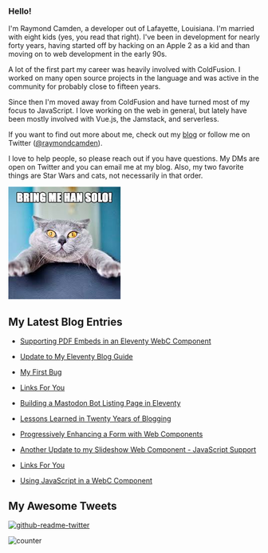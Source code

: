 ### Hello!

I'm Raymond Camden, a developer out of Lafayette, Louisiana. I'm married with eight kids (yes, you read that right). I've been in development for nearly forty years, having started off by hacking on an Apple 2 as a kid and than moving on to web development in the early 90s.

A lot of the first part my career was heavily involved with ColdFusion. I worked on many open source projects in the language and was active in the community for probably close to fifteen years. 

Since then I'm moved away from ColdFusion and have turned most of my focus to JavaScript. I love working on the web in general, but lately have been mostly involved with Vue.js, the Jamstack, and serverless. 

If you want to find out more about me, check out my [blog](https://www.raymondcamden.com) or follow me on Twitter ([@raymondcamden](https://twitter.com/raymondcamden)). 

I love to help people, so please reach out if you have questions. My DMs are open on Twitter and you can email me at my blog. Also, my two favorite things are Star Wars and cats, not necessarily in that order.

![Star Wars cat](https://raw.githubusercontent.com/cfjedimaster/cfjedimaster/master/cat.jpg)

<!-- RSS -->
## My Latest Blog Entries

* [Supporting PDF Embeds in an Eleventy WebC Component](https://www.raymondcamden.com/2023/03/01/supporting-pdf-embeds-in-an-eleventy-webc-component)

* [Update to My Eleventy Blog Guide](https://www.raymondcamden.com/2023/02/25/update-to-my-eleventy-blog-guide)

* [My First Bug](https://www.raymondcamden.com/2023/02/24/my-first-bug)

* [Links For You](https://www.raymondcamden.com/2023/02/17/links-for-you)

* [Building a Mastodon Bot Listing Page in Eleventy](https://www.raymondcamden.com/2023/02/15/building-a-mastodon-bot-listing-page-in-eleventy)

* [Lessons Learned in Twenty Years of Blogging](https://www.raymondcamden.com/2023/02/12/lessons-learned-in-twenty-years-of-blogging)

* [Progressively Enhancing a Form with Web Components](https://www.raymondcamden.com/2023/02/10/progressively-enhancing-a-form-with-web-components)

* [Another Update to my Slideshow Web Component - JavaScript Support](https://www.raymondcamden.com/2023/02/08/another-update-to-my-slideshow-web-component-javascript-support)

* [Links For You](https://www.raymondcamden.com/2023/02/05/links-for-you)

* [Using JavaScript in a WebC Component](https://www.raymondcamden.com/2023/02/03/using-javascript-in-a-webc-component)

<!-- ENDRSS -->

## My Awesome Tweets 

[![github-readme-twitter](https://github-readme-twitter.gazf.vercel.app/api?id=raymondcamden&layout=wide)](https://github.com/gazf/github-readme-twitter)

![counter](https://enzy20r2pibx5pb.m.pipedream.net)
